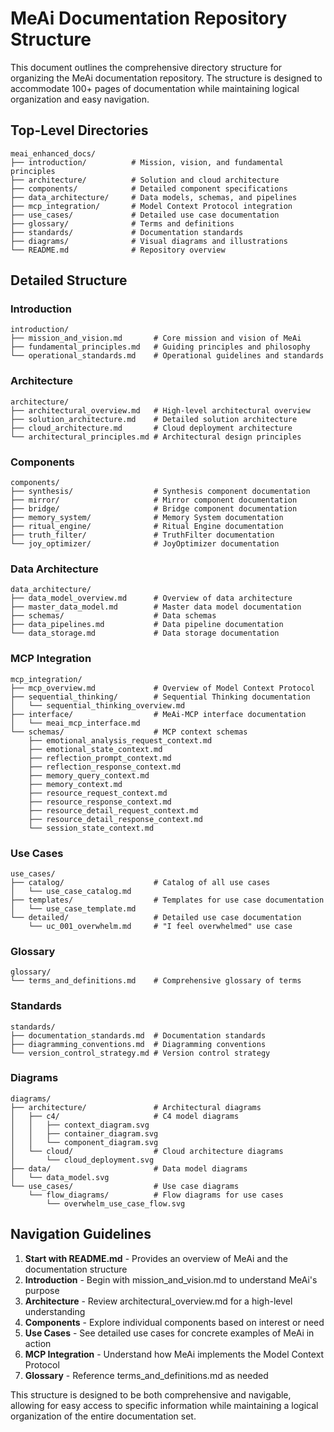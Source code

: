 # MeAi Documentation Repository Structure

This document outlines the comprehensive directory structure for organizing the MeAi documentation repository. The structure is designed to accommodate 100+ pages of documentation while maintaining logical organization and easy navigation.

## Top-Level Directories

```
meai_enhanced_docs/
├── introduction/          # Mission, vision, and fundamental principles
├── architecture/          # Solution and cloud architecture
├── components/            # Detailed component specifications
├── data_architecture/     # Data models, schemas, and pipelines
├── mcp_integration/       # Model Context Protocol integration
├── use_cases/             # Detailed use case documentation
├── glossary/              # Terms and definitions
├── standards/             # Documentation standards
├── diagrams/              # Visual diagrams and illustrations
└── README.md              # Repository overview
```

## Detailed Structure

### Introduction
```
introduction/
├── mission_and_vision.md       # Core mission and vision of MeAi
├── fundamental_principles.md   # Guiding principles and philosophy
└── operational_standards.md    # Operational guidelines and standards
```

### Architecture
```
architecture/
├── architectural_overview.md   # High-level architectural overview
├── solution_architecture.md    # Detailed solution architecture
├── cloud_architecture.md       # Cloud deployment architecture
└── architectural_principles.md # Architectural design principles
```

### Components
```
components/
├── synthesis/                  # Synthesis component documentation
├── mirror/                     # Mirror component documentation
├── bridge/                     # Bridge component documentation
├── memory_system/              # Memory System documentation
├── ritual_engine/              # Ritual Engine documentation
├── truth_filter/               # TruthFilter documentation
└── joy_optimizer/              # JoyOptimizer documentation
```

### Data Architecture
```
data_architecture/
├── data_model_overview.md      # Overview of data architecture
├── master_data_model.md        # Master data model documentation
├── schemas/                    # Data schemas
├── data_pipelines.md           # Data pipeline documentation
└── data_storage.md             # Data storage documentation
```

### MCP Integration
```
mcp_integration/
├── mcp_overview.md             # Overview of Model Context Protocol
├── sequential_thinking/        # Sequential Thinking documentation
│   └── sequential_thinking_overview.md
├── interface/                  # MeAi-MCP interface documentation
│   └── meai_mcp_interface.md
└── schemas/                    # MCP context schemas
    ├── emotional_analysis_request_context.md
    ├── emotional_state_context.md
    ├── reflection_prompt_context.md
    ├── reflection_response_context.md
    ├── memory_query_context.md
    ├── memory_context.md
    ├── resource_request_context.md
    ├── resource_response_context.md
    ├── resource_detail_request_context.md
    ├── resource_detail_response_context.md
    └── session_state_context.md
```

### Use Cases
```
use_cases/
├── catalog/                    # Catalog of all use cases
│   └── use_case_catalog.md
├── templates/                  # Templates for use case documentation
│   └── use_case_template.md
└── detailed/                   # Detailed use case documentation
    └── uc_001_overwhelm.md     # "I feel overwhelmed" use case
```

### Glossary
```
glossary/
└── terms_and_definitions.md    # Comprehensive glossary of terms
```

### Standards
```
standards/
├── documentation_standards.md  # Documentation standards
├── diagramming_conventions.md  # Diagramming conventions
└── version_control_strategy.md # Version control strategy
```

### Diagrams
```
diagrams/
├── architecture/               # Architectural diagrams
│   ├── c4/                     # C4 model diagrams
│   │   ├── context_diagram.svg
│   │   ├── container_diagram.svg
│   │   └── component_diagram.svg
│   └── cloud/                  # Cloud architecture diagrams
│       └── cloud_deployment.svg
├── data/                       # Data model diagrams
│   └── data_model.svg
└── use_cases/                  # Use case diagrams
    └── flow_diagrams/          # Flow diagrams for use cases
        └── overwhelm_use_case_flow.svg
```

## Navigation Guidelines

1. **Start with README.md** - Provides an overview of MeAi and the documentation structure
2. **Introduction** - Begin with mission_and_vision.md to understand MeAi's purpose
3. **Architecture** - Review architectural_overview.md for a high-level understanding
4. **Components** - Explore individual components based on interest or need
5. **Use Cases** - See detailed use cases for concrete examples of MeAi in action
6. **MCP Integration** - Understand how MeAi implements the Model Context Protocol
7. **Glossary** - Reference terms_and_definitions.md as needed

This structure is designed to be both comprehensive and navigable, allowing for easy access to specific information while maintaining a logical organization of the entire documentation set.
